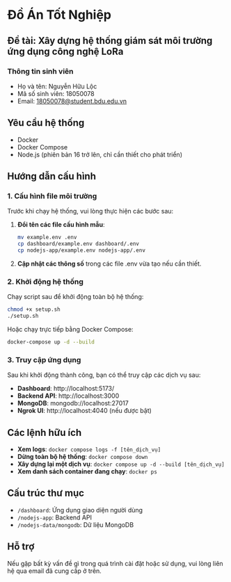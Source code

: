 # Đồ Án Tốt Nghiệp
## Đề tài: Xây dựng hệ thống giám sát môi trường ứng dụng công nghệ LoRa

### Thông tin sinh viên
- Họ và tên: Nguyễn Hữu Lộc
- Mã số sinh viên: 18050078
- Email: 18050078@student.bdu.edu.vn

## Yêu cầu hệ thống

- Docker
- Docker Compose
- Node.js (phiên bản 16 trở lên, chỉ cần thiết cho phát triển)

## Hướng dẫn cấu hình

### 1. Cấu hình file môi trường

Trước khi chạy hệ thống, vui lòng thực hiện các bước sau:

1. **Đổi tên các file cấu hình mẫu**:
   ```bash
   mv example.env .env
   cp dashboard/example.env dashboard/.env
   cp nodejs-app/example.env nodejs-app/.env
   ```

2. **Cập nhật các thông số** trong các file .env vừa tạo nếu cần thiết.

### 2. Khởi động hệ thống

Chạy script sau để khởi động toàn bộ hệ thống:

```bash
chmod +x setup.sh
./setup.sh
```

Hoặc chạy trực tiếp bằng Docker Compose:

```bash
docker-compose up -d --build
```

### 3. Truy cập ứng dụng

Sau khi khởi động thành công, bạn có thể truy cập các dịch vụ sau:

- **Dashboard**: http://localhost:5173/
- **Backend API**: http://localhost:3000
- **MongoDB**: mongodb://localhost:27017
- **Ngrok UI**: http://localhost:4040 (nếu được bật)

## Các lệnh hữu ích

- **Xem logs**: `docker compose logs -f [tên_dịch_vụ]`
- **Dừng toàn bộ hệ thống**: `docker compose down`
- **Xây dựng lại một dịch vụ**: `docker compose up -d --build [tên_dịch_vụ]`
- **Xem danh sách container đang chạy**: `docker ps`

## Cấu trúc thư mục

- `/dashboard`: Ứng dụng giao diện người dùng
- `/nodejs-app`: Backend API
- `/nodejs-data/mongodb`: Dữ liệu MongoDB

## Hỗ trợ

Nếu gặp bất kỳ vấn đề gì trong quá trình cài đặt hoặc sử dụng, vui lòng liên hệ qua email đã cung cấp ở trên.
